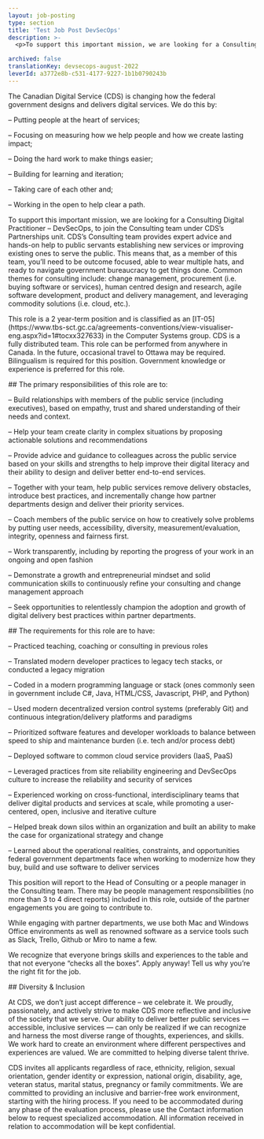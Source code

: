 ```yaml
---
layout: job-posting
type: section
title: 'Test Job Post DevSecOps'
description: >-
  <p>To support this important mission, we are looking for a Consulting Digital Practitioner &#8211; DevSecOps, to join the Consulting team under CDS’s Partnerships unit. CDS’s Consulting team provides expert advice and hands-on help to public servants establishing new services or improving existing ones to serve the public. This means that, as a member of this team, you&#8217;ll need to be outcome focused, able to wear multiple hats, and ready to navigate government bureaucracy to get things done.</p>

archived: false
translationKey: devsecops-august-2022
leverId: a3772e8b-c531-4177-9227-1b1b0790243b
---
```



<p>The Canadian Digital Service (CDS) is changing how the federal government designs and delivers digital services. We do this by:</p>



<p>&#8211; Putting people at the heart of services;</p>



<p>&#8211; Focusing on measuring how we help people and how we create lasting impact;</p>



<p>&#8211; Doing the hard work to make things easier;</p>



<p>&#8211; Building for learning and iteration;</p>



<p>&#8211; Taking care of each other and;</p>



<p>&#8211; Working in the open to help clear a path.</p>



<p>To support this important mission, we are looking for a Consulting Digital Practitioner &#8211; DevSecOps, to join the Consulting team under CDS’s Partnerships unit. CDS’s Consulting team provides expert advice and hands-on help to public servants establishing new services or improving existing ones to serve the public. This means that, as a member of this team, you&#8217;ll need to be outcome focused, able to wear multiple hats, and ready to navigate government bureaucracy to get things done. Common themes for consulting include: change management, procurement (i.e. buying software or services), human centred design and research, agile software development, product and delivery management, and leveraging commodity solutions (i.e. cloud, etc.).</p>



<p>This role is a 2 year-term position and is classified as an [IT-05](https://www.tbs-sct.gc.ca/agreements-conventions/view-visualiser-eng.aspx?id=1#tocxx327633) in the Computer Systems group. CDS is a fully distributed team. This role can be performed from anywhere in Canada. In the future, occasional travel to Ottawa may be required. Bilingualism is required for this position. Government knowledge or experience is preferred for this role.</p>



<p>## The primary responsibilities of this role are to:</p>



<p>&#8211; Build relationships with members of the public service (including executives), based on empathy, trust and shared understanding of their needs and context.</p>



<p>&#8211; Help your team create clarity in complex situations by proposing actionable solutions and recommendations</p>



<p>&#8211; Provide advice and guidance to colleagues across the public service based on your skills and strengths to help improve their digital literacy and their ability to design and deliver better end-to-end services.</p>



<p>&#8211; Together with your team, help public services remove delivery obstacles, introduce best practices, and incrementally change how partner departments design and deliver their priority services.</p>



<p>&#8211; Coach members of the public service on how to creatively solve problems by putting user needs, accessibility, diversity, measurement/evaluation, integrity, openness and fairness first.</p>



<p>&#8211; Work transparently, including by reporting the progress of your work in an ongoing and open fashion</p>



<p>&#8211; Demonstrate a growth and entrepreneurial mindset and solid communication skills to continuously refine your consulting and change management approach</p>



<p>&#8211; Seek opportunities to relentlessly champion the adoption and growth of digital delivery best practices within partner departments.</p>



<p>## The requirements for this role are to have:</p>



<p>&#8211; Practiced teaching, coaching or consulting in previous roles</p>



<p>&#8211; Translated modern developer practices to legacy tech stacks, or conducted a legacy migration</p>



<p>&#8211; Coded in a modern programming language or stack (ones commonly seen in government include C#, Java, HTML/CSS, Javascript, PHP, and Python)</p>



<p>&#8211; Used modern decentralized version control systems (preferably Git) and continuous integration/delivery platforms and paradigms</p>



<p>&#8211; Prioritized software features and developer workloads to balance between speed to ship and maintenance burden (i.e. tech and/or process debt)</p>



<p>&#8211; Deployed software to common cloud service providers (IaaS, PaaS)</p>



<p>&#8211; Leveraged practices from site reliability engineering and DevSecOps culture to increase the reliability and security of services</p>



<p>&#8211; Experienced working on cross-functional, interdisciplinary teams that deliver digital products and services at scale, while promoting a user-centered, open, inclusive and iterative culture</p>



<p>&#8211; Helped break down silos within an organization and built an ability to make the case for organizational strategy and change</p>



<p>&#8211; Learned about the operational realities, constraints, and opportunities federal government departments face when working to modernize how they buy, build and use software to deliver services</p>



<p>This position will report to the Head of Consulting or a people manager in the Consulting team. There may be people management responsibilities (no more than 3 to 4 direct reports) included in this role, outside of the partner engagements you are going to contribute to.</p>



<p>While engaging with partner departments, we use both Mac and Windows Office environments as well as renowned software as a service tools such as Slack, Trello, Github or Miro to name a few.</p>



<p>We recognize that everyone brings skills and experiences to the table and that not everyone “checks all the boxes”. Apply anyway! Tell us why you’re the right fit for the job.</p>



<p>## Diversity &amp; Inclusion</p>



<p>At CDS, we don’t just accept difference &#8211; we celebrate it. We proudly, passionately, and actively strive to make CDS more reflective and inclusive of the society that we serve. Our ability to deliver better public services — accessible, inclusive services — can only be realized if we can recognize and harness the most diverse range of thoughts, experiences, and skills. We work hard to create an environment where different perspectives and experiences are valued. We are committed to helping diverse talent thrive.</p>



<p>CDS invites all applicants regardless of race, ethnicity, religion, sexual orientation, gender identity or expression, national origin, disability, age, veteran status, marital status, pregnancy or family commitments. We are committed to providing an inclusive and barrier-free work environment, starting with the hiring process. If you need to be accommodated during any phase of the evaluation process, please use the Contact information below to request specialized accommodation. All information received in relation to accommodation will be kept confidential.</p>

